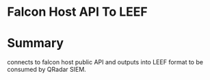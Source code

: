 # Falcon Host API To LEEF

# Summary
connects to falcon host public API and outputs into LEEF format to be consumed by QRadar SIEM.
